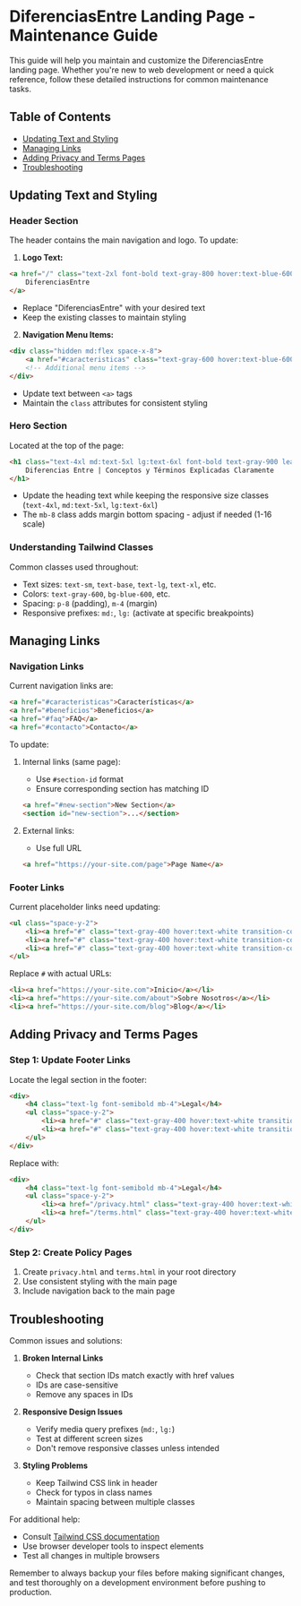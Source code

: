 # DiferenciasEntre Landing Page - Maintenance Guide

This guide will help you maintain and customize the DiferenciasEntre landing page. Whether you're new to web development or need a quick reference, follow these detailed instructions for common maintenance tasks.

## Table of Contents
- [Updating Text and Styling](#updating-text-and-styling)
- [Managing Links](#managing-links)
- [Adding Privacy and Terms Pages](#adding-privacy-and-terms-pages)
- [Troubleshooting](#troubleshooting)

## Updating Text and Styling

### Header Section
The header contains the main navigation and logo. To update:

1. **Logo Text:**
```html
<a href="/" class="text-2xl font-bold text-gray-800 hover:text-blue-600 transition-colors duration-300">
    DiferenciasEntre
</a>
```
- Replace "DiferenciasEntre" with your desired text
- Keep the existing classes to maintain styling

2. **Navigation Menu Items:**
```html
<div class="hidden md:flex space-x-8">
    <a href="#caracteristicas" class="text-gray-600 hover:text-blue-600 transition-colors duration-300">Características</a>
    <!-- Additional menu items -->
</div>
```
- Update text between `<a>` tags
- Maintain the `class` attributes for consistent styling

### Hero Section
Located at the top of the page:
```html
<h1 class="text-4xl md:text-5xl lg:text-6xl font-bold text-gray-900 leading-tight mb-8">
    Diferencias Entre | Conceptos y Términos Explicadas Claramente
</h1>
```
- Update the heading text while keeping the responsive size classes (`text-4xl`, `md:text-5xl`, `lg:text-6xl`)
- The `mb-8` class adds margin bottom spacing - adjust if needed (1-16 scale)

### Understanding Tailwind Classes
Common classes used throughout:
- Text sizes: `text-sm`, `text-base`, `text-lg`, `text-xl`, etc.
- Colors: `text-gray-600`, `bg-blue-600`, etc.
- Spacing: `p-8` (padding), `m-4` (margin)
- Responsive prefixes: `md:`, `lg:` (activate at specific breakpoints)

## Managing Links

### Navigation Links
Current navigation links are:
```html
<a href="#caracteristicas">Características</a>
<a href="#beneficios">Beneficios</a>
<a href="#faq">FAQ</a>
<a href="#contacto">Contacto</a>
```

To update:
1. Internal links (same page):
   - Use `#section-id` format
   - Ensure corresponding section has matching ID
   ```html
   <a href="#new-section">New Section</a>
   <section id="new-section">...</section>
   ```

2. External links:
   - Use full URL
   ```html
   <a href="https://your-site.com/page">Page Name</a>
   ```

### Footer Links
Current placeholder links need updating:
```html
<ul class="space-y-2">
    <li><a href="#" class="text-gray-400 hover:text-white transition-colors duration-300">Inicio</a></li>
    <li><a href="#" class="text-gray-400 hover:text-white transition-colors duration-300">Sobre Nosotros</a></li>
    <li><a href="#" class="text-gray-400 hover:text-white transition-colors duration-300">Blog</a></li>
</ul>
```

Replace `#` with actual URLs:
```html
<li><a href="https://your-site.com">Inicio</a></li>
<li><a href="https://your-site.com/about">Sobre Nosotros</a></li>
<li><a href="https://your-site.com/blog">Blog</a></li>
```

## Adding Privacy and Terms Pages

### Step 1: Update Footer Links
Locate the legal section in the footer:
```html
<div>
    <h4 class="text-lg font-semibold mb-4">Legal</h4>
    <ul class="space-y-2">
        <li><a href="#" class="text-gray-400 hover:text-white transition-colors duration-300">Privacidad</a></li>
        <li><a href="#" class="text-gray-400 hover:text-white transition-colors duration-300">Términos</a></li>
    </ul>
</div>
```

Replace with:
```html
<div>
    <h4 class="text-lg font-semibold mb-4">Legal</h4>
    <ul class="space-y-2">
        <li><a href="/privacy.html" class="text-gray-400 hover:text-white transition-colors duration-300">Privacidad</a></li>
        <li><a href="/terms.html" class="text-gray-400 hover:text-white transition-colors duration-300">Términos</a></li>
    </ul>
</div>
```

### Step 2: Create Policy Pages
1. Create `privacy.html` and `terms.html` in your root directory
2. Use consistent styling with the main page
3. Include navigation back to the main page

## Troubleshooting

Common issues and solutions:

1. **Broken Internal Links**
   - Check that section IDs match exactly with href values
   - IDs are case-sensitive
   - Remove any spaces in IDs

2. **Responsive Design Issues**
   - Verify media query prefixes (`md:`, `lg:`)
   - Test at different screen sizes
   - Don't remove responsive classes unless intended

3. **Styling Problems**
   - Keep Tailwind CSS link in header
   - Check for typos in class names
   - Maintain spacing between multiple classes

For additional help:
- Consult [Tailwind CSS documentation](https://tailwindcss.com/docs)
- Use browser developer tools to inspect elements
- Test all changes in multiple browsers

Remember to always backup your files before making significant changes, and test thoroughly on a development environment before pushing to production.